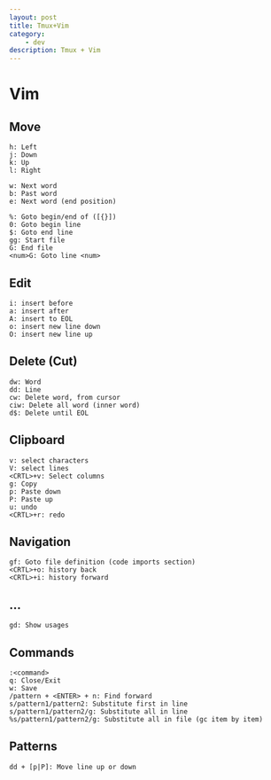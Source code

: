 ```yaml
---
layout: post
title: Tmux+Vim
category:
    - dev
description: Tmux + Vim
---
```


# Vim
## Move
```
h: Left
j: Down
k: Up
l: Right

w: Next word
b: Past word
e: Next word (end position)

%: Goto begin/end of ([{}])
0: Goto begin line
$: Goto end line
gg: Start file
G: End file
<num>G: Goto line <num>
```

## Edit
```
i: insert before
a: insert after
A: insert to EOL
o: insert new line down
O: insert new line up
```

## Delete (Cut)
```
dw: Word
dd: Line
cw: Delete word, from cursor
ciw: Delete all word (inner word)
d$: Delete until EOL
```

## Clipboard
```
v: select characters
V: select lines
<CRTL>+v: Select columns
g: Copy
p: Paste down
P: Paste up
u: undo
<CRTL>+r: redo
```

## Navigation
```
gf: Goto file definition (code imports section)
<CRTL>+o: history back
<CRTL>+i: history forward
```

## ...
```
gd: Show usages
```

## Commands
```
:<command>
q: Close/Exit
w: Save
/pattern + <ENTER> + n: Find forward
s/pattern1/pattern2: Substitute first in line
s/pattern1/pattern2/g: Substitute all in line
%s/pattern1/pattern2/g: Substitute all in file (gc item by item)
```

## Patterns
```
dd + [p|P]: Move line up or down
```
